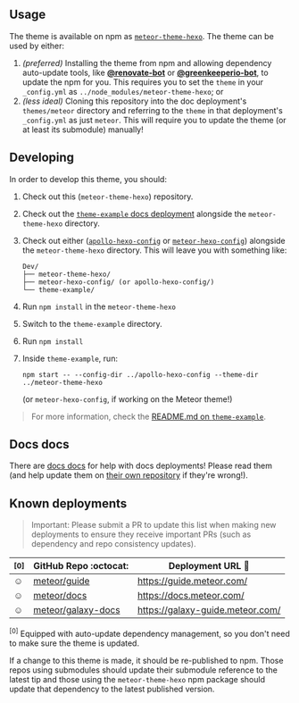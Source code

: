 ## Usage

The theme is available on npm as [`meteor-theme-hexo`](https://npm.im/meteor-theme-hexo).  The theme can be used by either:

1. _(preferred)_ Installing the theme from npm and allowing dependency auto-update tools, like [**@renovate-bot**](https://github.com/renovate-bot) or [**@greenkeeperio-bot**](https://github.com/greenkeeperio-bot), to update the npm for you.  This requires you to set the `theme` in your `_config.yml` as `../node_modules/meteor-theme-hexo`; or
2. _(less ideal)_ Cloning this repository into the doc deployment's `themes/meteor` directory and referring to the `theme` in that deployment's `_config.yml` as just `meteor`.  This will require you to update the theme (or at least its submodule) manually!

## Developing

In order to develop this theme, you should:

1. Check out this (`meteor-theme-hexo`) repository.
2. Check out the [`theme-example` docs deployment](https://github.com/meteor/theme-example) alongside the `meteor-theme-hexo` directory.
3. Check out either ([`apollo-hexo-config`](https://github.com/apollographql/apollo-hexo-config) or [`meteor-hexo-config`](https://github.com/meteor/meteor-hexo-config)) alongside the `meteor-theme-hexo` directory.  This will leave you with something like:
     ```
     Dev/
     ├── meteor-theme-hexo/
     ├── meteor-hexo-config/ (or apollo-hexo-config/)
     └── theme-example/
     ```
3. Run `npm install` in the `meteor-theme-hexo`
4. Switch to the `theme-example` directory.
5. Run `npm install`
6. Inside `theme-example`, run:
   ```
   npm start -- --config-dir ../apollo-hexo-config --theme-dir ../meteor-theme-hexo
   ```
   
   (or `meteor-hexo-config`, if working on the Meteor theme!)

> For more information, check the [README.md on `theme-example`](https://github.com/meteor/theme-example/blob/master/README.md).

## Docs docs

There are [docs docs](https://docs-docs.netlify.com/docs/docs/) for help with docs deployments!  Please read them (and help update them on [their own repository](https://github.com/apollographql/docs-docs/) if they're wrong!).

## Known deployments

> Important: Please submit a PR to update this list when making new deployments to ensure they receive important PRs (such as dependency and repo consistency updates).

| <sup>[0]</sup> | GitHub Repo :octocat:  | Deployment URL :rocket: |
| --- | --- | --- |
| :relaxed: | [meteor/guide](https://github.com/meteor/guide/) | https://guide.meteor.com/ |
| :relaxed: | [meteor/docs](https://github.com/meteor/docs/) | https://docs.meteor.com/ |
| :relaxed: | [meteor/galaxy-docs](https://github.com/meteor/galaxy-docs/) | https://galaxy-guide.meteor.com/ |

  <sup>[0]</sup> Equipped with auto-update dependency management, so you don't need to make sure the theme is updated.

If a change to this theme is made, it should be re-published to npm.  Those repos using submodules should update their submodule reference to the latest tip and those using the `meteor-theme-hexo` npm package should update that dependency to the latest published version.
